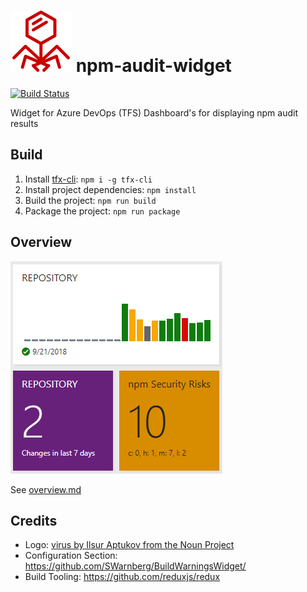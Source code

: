 # ![logo](img/logo.png) npm-audit-widget

[![Build Status](https://api.travis-ci.org/BrandonBoone/npm-audit-widget.svg?branch=master)](https://travis-ci.org/BrandonBoone/npm-audit-widget)

Widget for Azure DevOps (TFS) Dashboard's for displaying npm audit results

## Build

1. Install [tfx-cli](https://github.com/Microsoft/tfs-cli): `npm i -g tfx-cli`
1. Install project dependencies: `npm install`
1. Build the project: `npm run build`
1. Package the project: `npm run package`

## Overview

![widget example](img/example.png)

See [overview.md](overview.md)

## Credits

- Logo: [virus by Ilsur Aptukov from the Noun Project](https://thenounproject.com/term/virus/209072/)
- Configuration Section: https://github.com/SWarnberg/BuildWarningsWidget/
- Build Tooling: https://github.com/reduxjs/redux
